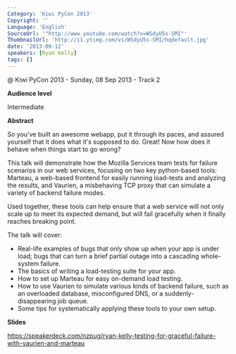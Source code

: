 ```yaml
---
Category: 'Kiwi PyCon 2013'
Copyright: ''
Language: 'English'
SourceUrl: '"http://www.youtube.com/watch?v=WSdyU5s-SMI"'
ThumbnailUrl: 'http://i1.ytimg.com/vi/WSdyU5s-SMI/hqdefault.jpg'
date: '2013-09-12'
speakers: [Ryan Kelly]
tags: []
---
```

@ Kiwi PyCon 2013 - Sunday, 08 Sep 2013 - Track 2

**Audience level**

Intermediate

**Abstract**

So you've built an awesome webapp, put it through its paces, and assured yourself that it does what it's supposed to do. Great! Now how does it behave when things start to go wrong?

This talk will demonstrate how the Mozilla Services team tests for failure scenarios in our web services, focusing on two key python-based tools: Marteau, a web-based frontend for easily running load-tests and analyzing the results, and Vaurien, a misbehaving TCP proxy that can simulate a variety of backend failure modes.

Used together, these tools can help ensure that a web service will not only scale up to meet its expected demand, but will fail gracefully when it finally reaches breaking point.

The talk will cover:

 * Real-life examples of bugs that only show up when your app is under load; bugs that can turn a brief partial outage into a cascading whole-system failure.
 * The basics of writing a load-testing suite for your app.
 * How to set up Marteau for easy on-demand load testing.
 * How to use Vaurien to simulate various kinds of backend failure, such as an overloaded database, misconfigured DNS, or a suddenly-disappearing job queue.
 * Some tips for systematically applying these tools to your own setup.

**Slides**

https://speakerdeck.com/nzpug/ryan-kelly-testing-for-graceful-failure-with-vaurien-and-marteau